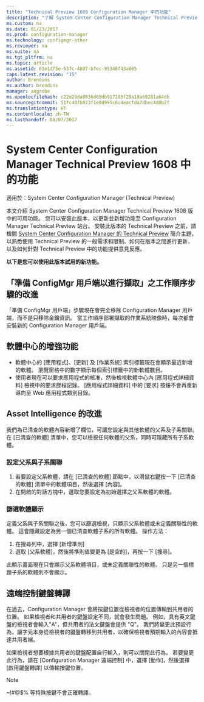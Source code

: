 ```yaml
---
title: "Technical Preview 1608 Configuration Manager 中的功能"
description: "了解 System Center Configuration Manager Technical Preview 1608 版中的可用功能。"
ms.custom: na
ms.date: 01/23/2017
ms.prod: configuration-manager
ms.technology: configmgr-other
ms.reviewer: na
ms.suite: na
ms.tgt_pltfrm: na
ms.topic: article
ms.assetid: 63e1df5e-637c-4b07-b7ec-95340f43a805
caps.latest.revision: "15"
author: Brenduns
ms.author: brenduns
manager: angrobe
ms.openlocfilehash: c22e29da8036d69db917205f28a19a69281a64db
ms.sourcegitcommit: 51fc48fb023f1e8d995c6c4eacfda7dbec4d0b2f
ms.translationtype: HT
ms.contentlocale: zh-TW
ms.lasthandoff: 08/07/2017
---
```

# <a name="capabilities-in-technical-preview-1608-for-system-center-configuration-manager"></a>System Center Configuration Manager Technical Preview 1608 中的功能

適用於︰System Center Configuration Manager (Technical Preview)

本文介紹 System Center Configuration Manager Technical Preview 1608 版中的可用功能。 您可以安裝此版本，以更新並新增功能至 Configuration Manager Technical Preview 站台。      安裝此版本的 Technical Preview 之前，請檢閱 [System Center Configuration Manager 的 Technical Preview](../../core/get-started/technical-preview.md) 簡介主題，以熟悉使用 Technical Preview 的一般需求和限制、如何在版本之間進行更新，以及如何針對 Technical Preview 中的功能提供意見反應。    


**以下是您可以使用此版本試用的新功能。**  




##  <a name="improvements-to-the-prepare-configmgr-client-for-capture-task-sequence-step"></a>「準備 ConfigMgr 用戶端以進行擷取」之工作順序步驟的改進  
「準備 ConfigMgr 用戶端」步驟現在會完全移除 Configuration Manager 用戶端，而不是只移除金鑰資訊。 當工作順序部署擷取的作業系統映像時，每次都會安裝新的 Configuration Manager 用戶端。  


## <a name="improvements-to-software-center"></a>軟體中心的增強功能
* 軟體中心的 [應用程式]、[更新] 及 [作業系統] 索引標籤現在會顯示最近新增的軟體。 瀏覽窗格中的數字顯示每個索引標籤中的新軟體數目。
* 使用者現在可以要求應用程式的核准，然後檢視軟體中心內 [應用程式詳細資料] 檢視中的要求歷程記錄。 [應用程式詳細資料] 中的 [要求] 按鈕不會再重新導向至 Web 應用程式類別目錄。

## <a name="improvements-to-asset-intelligence"></a>Asset Intelligence 的改進
我們為已清查的軟體內容新增了欄位，可讓您設定與其他軟體的父系及子系關聯。 在 [已清查的軟體] 清單中，您可以檢視任何軟體的父系，同時可隱藏所有子系軟體。

### <a name="configure-a-parent-to-child-relationship"></a>設定父系與子系關聯
  1. 若要設定父系軟體，請在 [已清查的軟體] 節點中，以滑鼠右鍵按一下 [已清查的軟體] 清單中的軟體項目，然後選擇 [內容]。
  2. 在開啟的對話方塊中，選取您要設定為初始選擇之父系軟體的軟體。

### <a name="filter-the-software-display"></a>篩選軟體顯示
定義父系與子系關聯之後，您可以篩選檢視，只顯示父系軟體或未定義關聯性的軟體。 這會隱藏設定為另一個已清查軟體子系的所有軟體。 操作方法：
   1.   在搜尋列中，選擇 [新增準則]
   2. 選取 [父系軟體]，然後將準則值變更為 [是空的]，再按一下 [搜尋]。

此顯示畫面現在只會顯示父系軟體項目，或未定義關聯性的軟體。 只是另一個標題子系的軟體則不會顯示。

## <a name="remote-control-keyboard-translation"></a>遠端控制鍵盤轉譯
在過去，Configuration Manager 會將按鍵位置從檢視者的位置傳輸到共用者的位置。 如果檢視者和共用者的鍵盤設定不同，就會發生問題。 例如，具有英文鍵盤的檢視者會輸入"A"，但共用者的法文鍵盤會提供 "Q"。 我們將變更此預設行為，讓字元本身從檢視者的鍵盤轉移到共用者，以確保檢視者預期輸入的內容會抵達共用者端。

如果檢視者想要根據共用者的鍵盤配置自行輸入，則可以關閉此行為。 若要變更此行為，請在 [Configuration Manager 遠端控制] 中，選擇 [動作]，然後選擇 [啟用鍵盤轉譯] 以傳輸按鍵位置。

> [!NOTE]
>
> ~!#@$% 等特殊按鍵不會正確轉譯。
